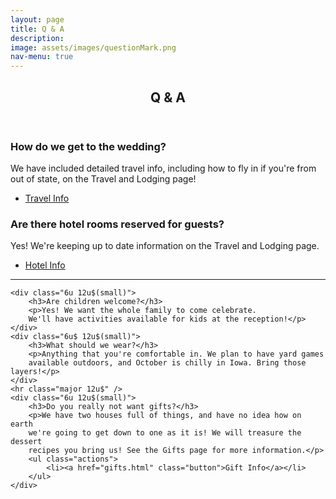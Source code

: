 ```yaml
---
layout: page
title: Q & A
description: 
image: assets/images/questionMark.png
nav-menu: true
---
```


<!-- Main -->
<div id="main" class="alt">

<!-- One -->
<section id="one">
	<div class="inner">
		<header class="major">
			<h1>Q & A</h1>
		</header>

<div class="row">
	<div class="6u 12u$(small)">
		<h3>How do we get to the wedding?</h3>
		<p>We have included detailed travel info, including how to fly in if 
		you're from out of state, on the Travel and Lodging page!</p>
		<ul class="actions">
			<li><a href="hotel_travel.html" class="button">Travel Info</a></li>
		</ul>
	</div>
	<div class="6u$ 12u$(small)">
		<h3>Are there hotel rooms reserved for guests?</h3>
		<p>Yes! We're keeping up to date information on the Travel and Lodging 
		page.</p>
		<ul class="actions">
			<li><a href="hotel_travel.html#hotels" class="button">Hotel Info</a></li>
		</ul>
	</div>
	<hr class="major 12u$" />

	<div class="6u 12u$(small)">
		<h3>Are children welcome?</h3>
		<p>Yes! We want the whole family to come celebrate. 
		We'll have activities available for kids at the reception!</p>
	</div>
	<div class="6u$ 12u$(small)">
		<h3>What should we wear?</h3>
		<p>Anything that you're comfortable in. We plan to have yard games 
		available outdoors, and October is chilly in Iowa. Bring those layers!</p>
	</div>
	<hr class="major 12u$" />
	<div class="6u 12u$(small)">
		<h3>Do you really not want gifts?</h3>
		<p>We have two houses full of things, and have no idea how on earth 
		we're going to get down to one as it is! We will treasure the dessert
		recipes you bring us! See the Gifts page for more information.</p>
		<ul class="actions">
			<li><a href="gifts.html" class="button">Gift Info</a></li>
		</ul>
	</div>
<!-- 	<div class="6u$ 12u$(small)">
		<h3>Question</h3>
		<p>Answer</p>
	</div>
	<hr class="major 12u$" />
	<div class="6u 12u$(small)">
		<h3>Question</h3>
		<p>Answer</p>
	</div>
	<div class="6u$ 12u$(small)">
		<h3>Question</h3>
		<p>Answer</p>
	</div> -->
</div>


</div>
</section>
</div>